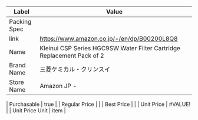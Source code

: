 | Label           | Value                                                                  |
| --------------- | ---------------------------------------------------------------------- |
| Packing Spec    |                                                                        |
| link            | https://www.amazon.co.jp/-/en/dp/B00200L8Q8                            |
| Name            | Kleinui CSP Series HGC9SW Water Filter Cartridge Replacement Pack of 2 |
| Brand Name      | 三菱ケミカル・クリンスイ                                                           |
| Store Name      | Amazon JP -                                                            |
                                                                                            
| Purchasable     | true                                                                   |
| Regular Price   |                                                                        |
| Best Price      |                                                                        |
| Unit Price      | #VALUE!                                                                |
| Unit Price Unit | item                                                                   |
